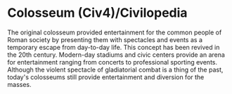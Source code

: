 # Colosseum (Civ4)/Civilopedia

The original colosseum provided entertainment for the common people of Roman society by presenting them with spectacles and events as a temporary escape from day-to-day life. This concept has been revived in the 20th century. Modern-day stadiums and civic centers provide an arena for entertainment ranging from concerts to professional sporting events. Although the violent spectacle of gladiatorial combat is a thing of the past, today's colosseums still provide entertainment and diversion for the masses.
